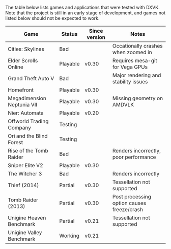 The table below lists games and applications that were tested with DXVK. Note that the project is still in an early stage of development, and games not listed below should not be expected to work.

| Game                       | Status   | Since version | Notes                                        |
|----------------------------|----------|---------------|----------------------------------------------|
| Cities: Skylines           | Bad      |               | Occationally crashes when zoomed in          |
| Elder Scrolls Online       | Playable | v0.30         | Requires mesa-git for Vega GPUs              |
| Grand Theft Auto V         | Bad      |               | Major rendering and stability issues         |
| Homefront                  | Playable | v0.30         |                                              |
| Megadimension Neptunia VII | Playable | v0.30         | Missing geometry on AMDVLK                   |
| Nier: Automata             | Playable | v0.20         |                                              |
| Offworld Trading Company   | Testing  |               |                                              |
| Ori and the Blind Forest   | Testing  |               |                                              |
| Rise of the Tomb Raider    | Bad      |               | Renders incorrectly, poor performance        |
| Sniper Elite V2            | Playable | v0.30         |                                              |
| The Witcher 3              | Bad      |               | Renders incorrectly                          |
| Thief (2014)               | Partial  | v0.30         | Tessellation not supported                   |
| Tomb Raider (2013)         | Partial  | v0.30         | Post processing option causes freeze/crash   |
| Unigine Heaven Benchmark   | Partial  | v0.21         | Tessellation not supported                   |
| Unigine Valley Benchmark   | Working  | v0.21         |                                              |
